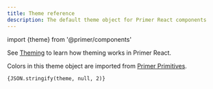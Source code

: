 ```yaml
---
title: Theme reference
description: The default theme object for Primer React components
---
```


import {theme} from '@primer/components'

<Note>

See [Theming](/theming) to learn how theming works in Primer React.

</Note>

Colors in this theme object are imported from [Primer Primitives](https://primer.style/primitives/colors).

<pre><code class="language-json">{JSON.stringify(theme, null, 2)}</code></pre>
